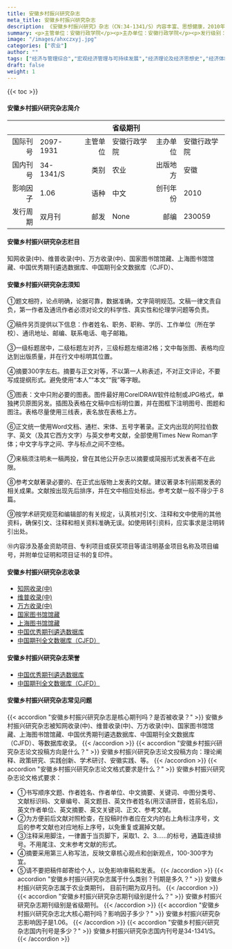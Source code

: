 ```yaml
---
title: 安徽乡村振兴研究杂志
meta_title: 安徽乡村振兴研究杂志
description: 《安徽乡村振兴研究》杂志（CN:34-1341/S）内容丰富、思想健康，2010年创刊，目前以双月刊形式发行，刊物对外积极扩大宣传，致力于提高杂志质量与影响。杂志是一本专注于乡村振兴领域的学术期刊，旨在快速、准确地反映乡村振兴领域的最新研究成果和实践经验。 作为一本社科类综合理论刊物，《安徽乡村振兴研究》以推动安徽乡村振兴、服务农村经济社会发展为宗旨，聚焦三农发展，服务国家乡村振兴战略。它主要刊载乡村振兴理论研究成果和实践创新案例，内容涵盖农业经济、农村社会、农村文化、农村环境、农村治理等多个领域。 杂志设有多个栏目，包括专家视点、特稿、理论阐释、政策研究、实践创新、学术研讨等，旨在提供一个全面、深入的交流平台。通过发表创新性、探索性的学术文章，杂志力图反映“三农”方面的最新研究成果，为广大读者提供了解和研究安徽乡村振兴的窗口。《安徽乡村振兴研究》杂志以其专业性、实用性和前瞻性，深受政府决策者、学者、研究人员、农村工作者和农民朋友的喜爱和好评。它不仅是了解安徽乡村振兴政策、把握乡村发展趋势的重要参考，也是发表研究成果、交流学术观点的理想平台。
summary: <p>主管单位：安徽行政学院</p><p>主办单位：安徽行政学院</p><p>发行级别：省级期刊</p><p>发行周期：双月刊</p>
image: "/images/ahxczxyj.jpg"
categories: ["农业"]
author: ""
tags: ["经济与管理综合","宏观经济管理与可持续发展","经济理论及经济思想史","经济体制改革","经济统计","农业经济","工业经济","交通运输经济","企业经济","旅游","文化经济","信息经济与邮政经济","服务业经济","贸易经济","财政与税收","金融","证券","保险","投资","会计","审计","市场研究与信息","管理学","领导学与决策学","科学研究管理",]
draft: false
weight: 1
---
```


{{< toc >}}

#### 安徽乡村振兴研究杂志简介
|               |                               |               | 省级期刊        |               |                           |
| ------------: | :---------------------------- | ------------: | :---------------------------- | ------------: | :------------------------ |
| 国际刊号      | 2097-1931   | 主管单位      | 安徽行政学院     | 主办单位      | 安徽行政学院     |
| 国内刊号      | 34-1341/S        | 类别          | 农业       | 出版地方      | 安徽           |
| 影响因子      | 1.06        | 语种          | 中文             | 创刊年份      | 2010    |
| 发行周期      | 双月刊    | 邮发          | None              | 邮编          | 230059      |

#### 安徽乡村振兴研究杂志栏目
<span>知网收录(中)</span>、<span>维普收录(中)</span>、<span>万方收录(中)</span>、<span>国家图书馆馆藏</span>、<span>上海图书馆馆藏</span>、<span>中国优秀期刊遴选数据库</span>、<span>中国期刊全文数据库（CJFD）</span>、

#### 安徽乡村振兴研究杂志须知
<p><p>
	①题文相符，论点明确，论据可靠，数据准确，文字简明规范。文稿一律文责自负，第一作者及通讯作者必须对论文的科学性、真实性和伦理学问题等负责。
</p><p>
	②稿件另页提供以下信息：作者姓名、职务、职称、学历、工作单位（所在学校）、通讯地址、邮编、联系电话、电子邮箱。
</p><p>
	③一级标题居中，二级标题左对齐，三级标题左缩进2格；文中每张图、表格均应达到出版质量，并在行文中标明其位置。
</p><p>
	④摘要300字左右。摘要与正文对等，不以第一人称表述，不对正文评论，不要写成提纲形式。避免使用“本人”“本文”“我”等字眼。
</p><p>
	⑤图表：文中只附必要的图表。图件最好用CorelDRAW软件绘制或JPG格式，单独拷贝原图另发。插图及表格在文稿中应标明位置，并在图框下注明图号、图题和图注。表格尽量使用三线表，表名放在表格上方。
</p><p>
	⑥正文统一使用Word文档、通栏、宋体、五号字著录。正文内出现的阿拉伯数字、英文（及其它西方文字）与英文参考文献，全部使用Times New Roman字体；中文字与字之间、字与标点之间不空格。
</p><p>
	⑦来稿须注明未一稿两投，曾在其他公开杂志以摘要或简报形式发表者不在此限。
</p><p>
	⑧参考文献著录必要的、在正式出版物上发表的文献。建议著录本刊前期发表的相关成果。文献按出现先后排序，并在文中相应处标出。参考文献一般不得少于８篇。
</p><p>
	⑨按学术研究规范和编辑部的有关规定，认真核对引文、注释和文中使用的其他资料，确保引文、注释和相关资料准确无误。如使用转引资料，应实事求是注明转引出处。
</p><p>
	⑩内容涉及基金资助项目、专利项目或获奖项目等请注明基金项目名称及项目编号，并附单位证明和项目证书的复印件。
</p></p>


#### 安徽乡村振兴研究杂志收录
<ul>
    <li class="inline-block">
        <a class="bg-theme-light hover:bg-primary dark:bg-darkmode-theme-light dark:hover:bg-darkmode-primary dark:hover:text-dark m-1 block rounded px-3 py-1 hover:text-white" href="#安徽乡村振兴研究杂志收录">
        知网收录(中)
        </a>
    </li>
    <li class="inline-block">
        <a class="bg-theme-light hover:bg-primary dark:bg-darkmode-theme-light dark:hover:bg-darkmode-primary dark:hover:text-dark m-1 block rounded px-3 py-1 hover:text-white" href="#安徽乡村振兴研究杂志收录">
        维普收录(中)
        </a>
    </li>
    <li class="inline-block">
        <a class="bg-theme-light hover:bg-primary dark:bg-darkmode-theme-light dark:hover:bg-darkmode-primary dark:hover:text-dark m-1 block rounded px-3 py-1 hover:text-white" href="#安徽乡村振兴研究杂志收录">
        万方收录(中)
        </a>
    </li>
    <li class="inline-block">
        <a class="bg-theme-light hover:bg-primary dark:bg-darkmode-theme-light dark:hover:bg-darkmode-primary dark:hover:text-dark m-1 block rounded px-3 py-1 hover:text-white" href="#安徽乡村振兴研究杂志收录">
        国家图书馆馆藏
        </a>
    </li>
    <li class="inline-block">
        <a class="bg-theme-light hover:bg-primary dark:bg-darkmode-theme-light dark:hover:bg-darkmode-primary dark:hover:text-dark m-1 block rounded px-3 py-1 hover:text-white" href="#安徽乡村振兴研究杂志收录">
        上海图书馆馆藏
        </a>
    </li>
    <li class="inline-block">
        <a class="bg-theme-light hover:bg-primary dark:bg-darkmode-theme-light dark:hover:bg-darkmode-primary dark:hover:text-dark m-1 block rounded px-3 py-1 hover:text-white" href="#安徽乡村振兴研究杂志收录">
        中国优秀期刊遴选数据库
        </a>
    </li>
    <li class="inline-block">
        <a class="bg-theme-light hover:bg-primary dark:bg-darkmode-theme-light dark:hover:bg-darkmode-primary dark:hover:text-dark m-1 block rounded px-3 py-1 hover:text-white" href="#安徽乡村振兴研究杂志收录">
        中国期刊全文数据库（CJFD）
        </a>
    </li>
</ul>



#### 安徽乡村振兴研究杂志荣誉
<ul>
    <li class="inline-block">
        <a class="bg-theme-light hover:bg-primary dark:bg-darkmode-theme-light dark:hover:bg-darkmode-primary dark:hover:text-dark m-1 block rounded px-3 py-1 hover:text-white" href="#安徽乡村振兴研究杂志荣誉">
        中国优秀期刊遴选数据库
        </a>
    </li>
    <li class="inline-block">
        <a class="bg-theme-light hover:bg-primary dark:bg-darkmode-theme-light dark:hover:bg-darkmode-primary dark:hover:text-dark m-1 block rounded px-3 py-1 hover:text-white" href="#安徽乡村振兴研究杂志荣誉">
        中国期刊全文数据库（CJFD）
        </a>
    </li>
</ul>












#### 安徽乡村振兴研究杂志常见问题
{{< accordion "安徽乡村振兴研究杂志是核心期刊吗？是否被收录？" >}}
安徽乡村振兴研究杂志被知网收录(中)、维普收录(中)、万方收录(中)、国家图书馆馆藏、上海图书馆馆藏、中国优秀期刊遴选数据库、中国期刊全文数据库（CJFD）、等数据库收录。
{{< /accordion >}}
{{< accordion "安徽乡村振兴研究杂志论文投稿方向是什么？" >}}
安徽乡村振兴研究杂志论文投稿方向：理论阐释、政策研究、实践创新、学术研讨、安徽实践、等。
{{< /accordion >}}
{{< accordion "安徽乡村振兴研究杂志论文格式要求是什么？" >}}
安徽乡村振兴研究杂志论文格式要求：
- ①书写顺序文题、作者姓名、作者单位、中文摘要、关键词、中图分类号、文献标识码、文章编号、英文题目、英文作者姓名(用汉语拼音，姓前名后)，英文作者单位、英文摘要、英文关键词、正文、参考文献。
- ②为方便前后文献对照检查，在投稿时作者应在文内的右上角标注序号，文后的参考文献也对应地标上序号，以免重复或漏掉文献。
- ③注释采用脚注，一律置于当页脚下，采取1、2、3……的标号，通篇连续排号。不用尾注、文末参考文献的形式。
- ④摘要采用第三人称写法，反映文章核心观点和创新观点，100-300字为宜。
- ⑤请不要把稿件邮寄给个人，以免影响审稿和发表。
{{< /accordion >}}
{{< accordion "安徽乡村振兴研究杂志属于什么类别？刊期是多久？" >}}
安徽乡村振兴研究杂志属于农业类期刊， 目前刊期为双月刊。
{{< /accordion >}}
{{< accordion "安徽乡村振兴研究杂志期刊级别是什么？" >}}
安徽乡村振兴研究杂志期刊级别是省级期刊。
{{< /accordion >}}
{{< accordion "安徽乡村振兴研究杂志北大核心期刊吗？影响因子多少？" >}}
安徽乡村振兴研究杂志影响因子是1.06。
{{< /accordion >}}
{{< accordion "安徽乡村振兴研究杂志国内刊号是多少？" >}}
安徽乡村振兴研究杂志国内刊号是34-1341/S。
{{< /accordion >}}